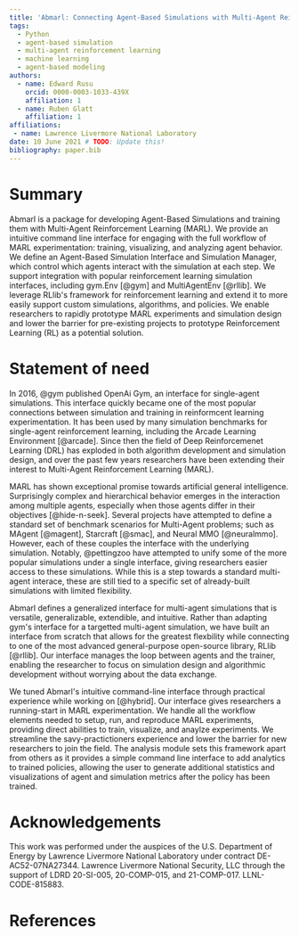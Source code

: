 ```yaml
---
title: 'Abmarl: Connecting Agent-Based Simulations with Multi-Agent Reinforcement Learning'
tags:
  - Python
  - agent-based simulation
  - multi-agent reinforcement learning
  - machine learning
  - agent-based modeling
authors:
  - name: Edward Rusu
    orcid: 0000-0003-1033-439X
    affiliation: 1
  - name: Ruben Glatt
    affiliation: 1
affiliations:
 - name: Lawrence Livermore National Laboratory
date: 10 June 2021 # TODO: Update this!
bibliography: paper.bib
---
```


# Summary

Abmarl is a package for developing Agent-Based Simulations and training them
with Multi-Agent Reinforcement Learning (MARL). We provide an intuitive command line
interface for engaging with the full workflow of MARL experimentation: training,
visualizing, and analyzing agent behavior. We define an Agent-Based Simulation
Interface and Simulation Manager, which control which agents interact with the
simulation at each step. We support integration with popular reinforcement learning
simulation interfaces, including gym.Env [@gym] and MultiAgentEnv [@rllib].
We leverage RLlib's framework for reinforcement learning and extend it to more easily
support custom simulations, algorithms, and policies. We enable researchers to
rapidly prototype MARL experiments and simulation design and lower the barrier
for pre-existing projects to prototype Reinforcement Learning (RL) as a potential solution.

# Statement of need

In 2016, @gym published OpenAi Gym, an interface for single-agent simulations. This interface
quickly became one of the most popular connections between simulation and training
in reinformcent learning experimentation. It has been used by many simulation benchmarks
for single-agent reinforcement learning, including the Arcade Learning Environment [@arcade].
Since then the field of Deep Reinforcemenet Learning (DRL) has exploded in both
algorithm development and simulation design, and over the past few years researchers
have been extending their interest to Multi-Agent Reinforcement Learning (MARL).

MARL has shown exceptional promise towards artificial
general intelligence. Surprisingly complex and hierarchical behavior emerges in the
interaction among multiple agents, especially when those agents differ in their
objectives [@hide-n-seek]. Several projects have attempted to define a standard set
of benchmark scenarios for Multi-Agent problems; such as MAgent [@magent], Starcraft [@smac], and
Neural MMO [@neuralmmo]. However, each of these couples the interface with the 
underlying simulation. Notably, @pettingzoo have attempted to unify some of
the more popular simulations under a single interface, giving researchers easier
access to these simulations. While this is a step towards
a standard multi-agent interace, these are still tied to a specific set of already-built
simulations with limited flexibility.

Abmarl defines a generalized interface for multi-agent simulations that is versatile,
generalizable, extendible, and intuitive. Rather than adapting gym's interface for a targetted
multi-agent simulation, we have built an interface from scratch that allows for
the greatest flexbility while connecting to one of the most advanced general-purpose
open-source library, RLlib [@rllib]. Our interface manages the loop between agents and the trainer,
enabling the researcher to focus on simulation design and algorithmic development
without worrying about the data exchange.

We tuned Abmarl's intuitive command-line interface through practical experience
while working on [@hybrid]. Our interface gives researchers a running-start
in MARL experimentation. We handle all the workflow elements needed to setup, run,
and reproduce MARL experiments, providing direct abilities to train, visualize,
and anaylze experiments. We streamline the savy-practictioners experience and lower
the barrier for new researchers to join the field. The analysis module sets this
framework apart from others as it provides a simple command line interface to add
analytics to trained policies, allowing the user to generate additional statistics
and visualizations of agent and simulation metrics after the policy has been trained.


# Acknowledgements

This work was performed under the auspices of the U.S. Department of Energy by
Lawrence Livermore National Laboratory under contract DE-AC52-07NA27344. Lawrence 
Livermore National Security, LLC through the support of LDRD 20-SI-005, 20-COMP-015,
and 21-COMP-017. LLNL-CODE-815883.

# References
